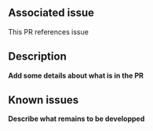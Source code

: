 ## Associated issue
This PR references issue

## Description
__Add some details about what is in the PR__

## Known issues
__Describe what remains to be developped__

